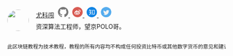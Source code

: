 <div style="display:flex; max-width:100%; padding-bottom:16px">
    <div style="flex-shrink:0; padding-top:6px; padding-right:16px;">
        <a href="https://weibo.com/youkc" target="_blank">
            <img style="width:50px; height:50px; border-radius:50%;" src="http://thirdqq.qlogo.cn/ek_qqapp/AQVJKMtqeFCGNEZqicOj7qb7mnpcJiaZNlEOf0iasx2DicuEycbIG9cQktWUBxWR1dFWfLMI2Ilt/100">
        </a>
    </div>
    <div style="flex-grow:1; overflow:auto;">
        <span style="line-height:32px">
            <a href="https://weibo.com/youkc" target="_blank">尤科闯</a>
            <a href="https://github.com/youkechaung" target="_blank" style="margin-left:5px">
                <svg xmlns="http://www.w3.org/2000/svg" viewBox="0 0 98 98" style="width:24px;height:24px"><path fill-rule="evenodd" clip-rule="evenodd" d="M48.854 0C21.839 0 0 22 0 49.217c0 21.756 13.993 40.172 33.405 46.69 2.427.49 3.316-1.059 3.316-2.362 0-1.141-.08-5.052-.08-9.127-13.59 2.934-16.42-5.867-16.42-5.867-2.184-5.704-5.42-7.17-5.42-7.17-4.448-3.015.324-3.015.324-3.015 4.934.326 7.523 5.052 7.523 5.052 4.367 7.496 11.404 5.378 14.235 4.074.404-3.178 1.699-5.378 3.074-6.6-10.839-1.141-22.243-5.378-22.243-24.283 0-5.378 1.94-9.778 5.014-13.2-.485-1.222-2.184-6.275.486-13.038 0 0 4.125-1.304 13.426 5.052a46.97 46.97 0 0 1 12.214-1.63c4.125 0 8.33.571 12.213 1.63 9.302-6.356 13.427-5.052 13.427-5.052 2.67 6.763.97 11.816.485 13.038 3.155 3.422 5.015 7.822 5.015 13.2 0 18.905-11.404 23.06-22.324 24.283 1.78 1.548 3.316 4.481 3.316 9.126 0 6.6-.08 11.897-.08 13.526 0 1.304.89 2.853 3.316 2.364 19.412-6.52 33.405-24.935 33.405-46.691C97.707 22 75.788 0 48.854 0z" fill="#777"/></svg>
            </a>
            <a href="https://weibo.com/youkc" target="_blank" style="margin-left:5px">
                <svg xmlns="http://www.w3.org/2000/svg" fill="none" viewBox="0 0 48 48" style="width:24px;height:24px"><path fill="#d85b53" fill-rule="evenodd" d="M24 48C10.7452 48 0 37.2548 0 24C0 10.7452 10.7452 0 24 0C37.2548 0 48 10.7452 48 24C48 37.2548 37.2548 48 24 48ZM30.9558 23.9232C30.5556 23.8002 30.281 23.7209 30.489 23.1895C30.944 22.0353 30.9911 21.0398 30.4968 20.3259C29.5749 18.9933 27.0487 19.0647 24.1536 20.2902C24.1536 20.2902 23.2435 20.6908 23.4789 19.965C23.9222 18.5174 23.8555 17.3077 23.1651 16.6057C21.5959 15.0153 17.4182 16.6652 13.8366 20.2863C11.1574 22.9951 9.6 25.8705 9.6 28.3573C9.6 33.1087 15.6294 36 21.5253 36C29.2572 36 34.4 31.4588 34.4 27.8536C34.4039 25.6722 32.5877 24.4348 30.9558 23.9232ZM36.3756 15.2385C34.4263 13.2052 31.5514 12.4312 28.8977 12.9626C28.2834 13.0859 27.8943 13.6558 28.0254 14.2296C28.1564 14.8072 28.7584 15.173 29.3727 15.0498C31.2606 14.6724 33.3042 15.2231 34.6884 16.6672C36.0725 18.1112 36.4493 20.079 35.8555 21.8042C35.663 22.3664 35.9906 22.9671 36.5885 23.1481C37.1865 23.3291 37.8253 23.0211 38.0178 22.4627V22.4588C38.8532 20.0367 38.3249 17.2679 36.3756 15.2385ZM33.379 18.043C32.3937 17.0057 30.9411 16.6101 29.6033 16.8846C29.0554 16.9935 28.7072 17.5102 28.8218 18.0309C28.9408 18.5516 29.4801 18.8825 30.0238 18.7695C30.6778 18.6363 31.3913 18.8301 31.8713 19.3346C32.3512 19.8432 32.4829 20.5334 32.2747 21.1388C32.1049 21.6434 32.3937 22.1883 32.9288 22.3538C33.4639 22.5152 34.0331 22.2408 34.2072 21.7322C34.6276 20.493 34.3643 19.0803 33.379 18.043Z" clip-rule="evenodd"></path><path fill="#d85b53" fill-rule="evenodd" d="M21.5449 34.2946C16.8375 34.7665 12.7735 32.6129 12.4675 29.4916C12.1615 26.3663 15.7313 23.4552 20.4347 22.9832C25.1421 22.5113 29.2061 24.6649 29.5082 27.7862C29.8181 30.9115 26.2483 33.8266 21.5449 34.2946ZM22.5305 25.7576C20.1452 25.1636 17.4508 26.2998 16.4149 28.3052C15.358 30.3505 16.3814 32.623 18.7876 33.3646C21.2856 34.134 24.2265 32.9539 25.2499 30.7492C26.2608 28.5883 24.9993 26.3676 22.5305 25.7576Z" clip-rule="evenodd"></path><path fill="#d85b53" fill-rule="evenodd" d="M22.3091 29.0269C22.1337 29.3139 21.7452 29.4495 21.4444 29.3299 21.1437 29.2143 21.0517 28.8913 21.223 28.6122 21.3985 28.3332 21.7702 28.1976 22.0668 28.3092 22.3676 28.4129 22.4762 28.7358 22.3091 29.0269M20.7093 30.9804C20.2247 31.718 19.1846 32.0409 18.4034 31.702 17.6348 31.3671 17.405 30.51 17.8896 29.7883 18.37 29.0707 19.3725 28.7517 20.1495 29.0627 20.9349 29.3857 21.1855 30.2349 20.7093 30.9804" clip-rule="evenodd"></path></svg>
            </a>
            <a href="https://zhihu.com/people/youkechuang" target="_blank" style="margin-left:5px">
                <svg xmlns="http://www.w3.org/2000/svg" fill="#1084e4" viewBox="60 60 904 904" style="width:24px;height:24px"><path d="M512 64C264.6 64 64 264.6 64 512s200.6 448 448 448 448-200.6 448-448S759.4 64 512 64zm-90.7 477.8l-.1 1.5c-1.5 20.4-6.3 43.9-12.9 67.6l24-18.1 71 80.7c9.2 33-3.3 63.1-3.3 63.1l-95.7-111.9v-.1c-8.9 29-20.1 57.3-33.3 84.7-22.6 45.7-55.2 54.7-89.5 57.7-34.4 3-23.3-5.3-23.3-5.3 68-55.5 78-87.8 96.8-123.1 11.9-22.3 20.4-64.3 25.3-96.8H264.1s4.8-31.2 19.2-41.7h101.6c.6-15.3-1.3-102.8-2-131.4h-49.4c-9.2 45-41 56.7-48.1 60.1-7 3.4-23.6 7.1-21.1 0 2.6-7.1 27-46.2 43.2-110.7 16.3-64.6 63.9-62 63.9-62-12.8 22.5-22.4 73.6-22.4 73.6h159.7c10.1 0 10.6 39 10.6 39h-90.8c-.7 22.7-2.8 83.8-5 131.4H519s12.2 15.4 12.2 41.7H421.3zm346.5 167h-87.6l-69.5 46.6-16.4-46.6h-40.1V321.5h213.6v387.3zM408.2 611s0-.1 0 0zm216 94.3l56.8-38.1h45.6-.1V364.7H596.7v302.5h14.1z"/></svg>
            </a>
            <a href="https://twitter.com/GeorgeYoukc" target="_blank" style="margin-left:5px">
                <svg xmlns="http://www.w3.org/2000/svg" viewBox="0 0 112.197 112.197" style="width:24px;height:24px"><circle cx="56.099" cy="56.098" r="56.098" fill="#55acee"></circle><path fill="#f1f2f2" d="M90.461 40.316a26.753 26.753 0 0 1-7.702 2.109 13.445 13.445 0 0 0 5.897-7.417 26.843 26.843 0 0 1-8.515 3.253 13.396 13.396 0 0 0-9.79-4.233c-7.404 0-13.409 6.005-13.409 13.409 0 1.051.119 2.074.349 3.056-11.144-.559-21.025-5.897-27.639-14.012a13.351 13.351 0 0 0-1.816 6.742c0 4.651 2.369 8.757 5.965 11.161a13.314 13.314 0 0 1-6.073-1.679l-.001.17c0 6.497 4.624 11.916 10.757 13.147a13.362 13.362 0 0 1-3.532.471c-.866 0-1.705-.083-2.523-.239 1.706 5.326 6.657 9.203 12.526 9.312a26.904 26.904 0 0 1-16.655 5.74c-1.08 0-2.15-.063-3.197-.188a37.929 37.929 0 0 0 20.553 6.025c24.664 0 38.152-20.432 38.152-38.153 0-.581-.013-1.16-.039-1.734a27.192 27.192 0 0 0 6.692-6.94z"></path></svg>
            </a>
        </span>
        <br>
        <span>资深算法工程师，望京POLO哥。</span>
    </div>
</div>

```alert type=caution title=重要提示
此区块链教程为技术教程，教程的所有内容均不构成任何投资比特币或其他数字货币的意见和建议，也不赞成个人炒作任何数字货币！
```
